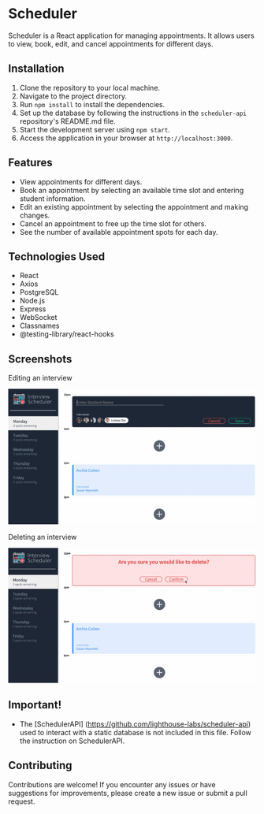 # Scheduler

Scheduler is a React application for managing appointments. It allows users to view, book, edit, and cancel appointments for different days.

## Installation

1. Clone the repository to your local machine.
2. Navigate to the project directory.
3. Run `npm install` to install the dependencies.
4. Set up the database by following the instructions in the `scheduler-api` repository's README.md file.
5. Start the development server using `npm start`.
6. Access the application in your browser at `http://localhost:3000`.

## Features

- View appointments for different days.
- Book an appointment by selecting an available time slot and entering student information.
- Edit an existing appointment by selecting the appointment and making changes.
- Cancel an appointment to free up the time slot for others.
- See the number of available appointment spots for each day.

## Technologies Used

- React
- Axios
- PostgreSQL
- Node.js
- Express
- WebSocket
- Classnames
- @testing-library/react-hooks

## Screenshots

Editing an interview

![Edit](edit.png)

Deleting an interview

![Delete](delete.png)

## Important!
- The [SchedulerAPI] (https://github.com/lighthouse-labs/scheduler-api) used to interact with a static database is not included in this file. Follow the instruction on SchedulerAPI.

## Contributing

Contributions are welcome! If you encounter any issues or have suggestions for improvements, please create a new issue or submit a pull request.